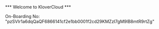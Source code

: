 *** Welcome to KloverCloud ***

On-Boarding No: &#34;pzSVIr1a6dqQaQF6866141cf2e1bb0001f2cd29KMZzI7gM9lB8mtR9rtZg&#34;
